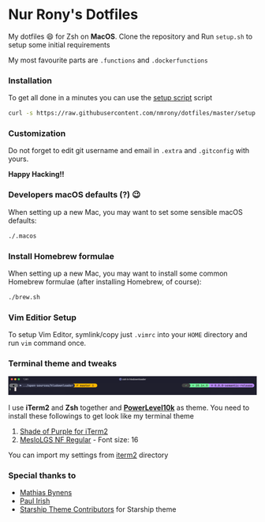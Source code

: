 # Nur Rony's Dotfiles

My dotfiles :smile: for Zsh on **MacOS**. Clone the repository and Run `setup.sh` to setup some initial requirements

My most favourite parts are `.functions` and `.dockerfunctions`

### Installation

To get all done in a minutes you can use the [setup script](https://github.com/nmrony/dotfiles/blob/master/setup) script

```sh
curl -s https://raw.githubusercontent.com/nmrony/dotfiles/master/setup | bash
```

### Customization

Do not forget to edit git username and email in `.extra` and `.gitconfig` with yours.

**Happy Hacking!!**

### Developers macOS defaults (?) :wink:

When setting up a new Mac, you may want to set some sensible macOS defaults:

```sh
./.macos
```

### Install Homebrew formulae

When setting up a new Mac, you may want to install some common Homebrew formulae (after installing Homebrew, of course):

```sh
./brew.sh
```
### Vim Editior Setup

To setup Vim Editor, symlink/copy just `.vimrc` into your `HOME` directory and run `vim` command once.

### Terminal theme and tweaks

<p align="center">
 <img src="./cli-snap.png" alt="cli snap" />
</p>

I use **iTerm2** and **Zsh** together and **[PowerLevel10k][1]** as theme.
You need to install these followings to get look like my terminal theme

1. [Shade of Purple for iTerm2][2]
1. [MesloLGS NF Regular][3] - Font size: 16

You can import my settings from [iterm2][4] directory

### Special thanks to

- [Mathias Bynens](https://twitter.com/mathias)
- [Paul Irish](https://twitter.com/paul_irish)
- [Starship Theme Contributors][1] for Starship theme

[1]: https://starship.rs/
[2]: https://github.com/ahmadawais/Shades-of-Purple-iTerm2
[3]: fonts/
[4]: iterm2/
